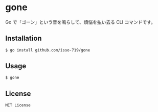 # gone

Go で「ゴーン」という音を鳴らして、煩悩を払い去る CLI コマンドです。

## Installation

```sh
$ go install github.com/isso-719/gone
```

## Usage

```sh
$ gone
```

## License

```
MIT License
```